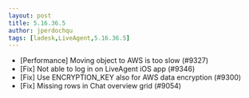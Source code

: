 ```yaml
---
layout: post
title: 5.16.36.5
author: jperdochqu
tags: [ladesk,LiveAgent,5.16.36.5]
---
```


- [Performance] Moving object to AWS is too slow (#9327)
- [Fix] Not able to log in on LiveAgent iOS app (#9346)
- [Fix] Use ENCRYPTION_KEY also for AWS data encryption (#9300)
- [Fix] Missing rows in Chat overview grid (#9054)
